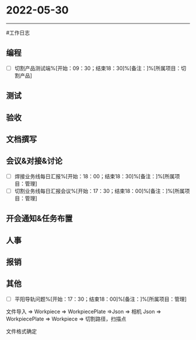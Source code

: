 # 2022-05-30 

---

#工作日志

## 编程
- [ ] 切割产品测试端%[开始：09：30；结束18：30]%[备注：]%[所属项目：切割产品]


## 测试



## 验收 



## 文档撰写 



## 会议&对接&讨论

- [ ] 焊接业务线每日汇报%[开始：18：00；结束18：30]%[备注：]%[所属项目：管理]
- [ ] 切割业务线每日汇报会议%[开始：17：30；结束18：00]%[备注：]%[所属项目：管理]

## 开会通知&任务布置



## 人事



## 报销



## 其他
- [ ] 平阳导轨问题%[开始：17：30；结束18：00]%[备注：]%[所属项目：管理]


文件导入 => Workpiece => WorkpiecePlate =>Json => 相机
Json => WorkpiecePlate => Workpiece => 切割路径，扫描点

文件格式确定
